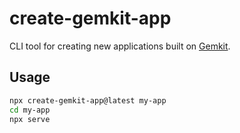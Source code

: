 # create-gemkit-app

CLI tool for creating new applications built on [Gemkit](https://www.github.com).

## Usage

```bash
npx create-gemkit-app@latest my-app
cd my-app
npx serve
```